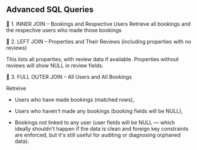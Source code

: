 ## Advanced SQL Queries

🔹 1. INNER JOIN – Bookings and Respective Users
Retrieve all bookings and the respective users who made those bookings

🔹 2. LEFT JOIN – Properties and Their Reviews (including properties with no reviews)

This lists all properties, with review data if available. Properties without reviews will show NULL in review fields.

🔹 3. FULL OUTER JOIN – All Users and All Bookings

Retreive 
- Users who have made bookings (matched rows),

- Users who haven't made any bookings (booking fields will be NULL),

- Bookings not linked to any user (user fields will be NULL — which ideally shouldn't happen if the data is clean and foreign key constraints are enforced, but it's still useful for auditing or diagnosing orphaned data).
